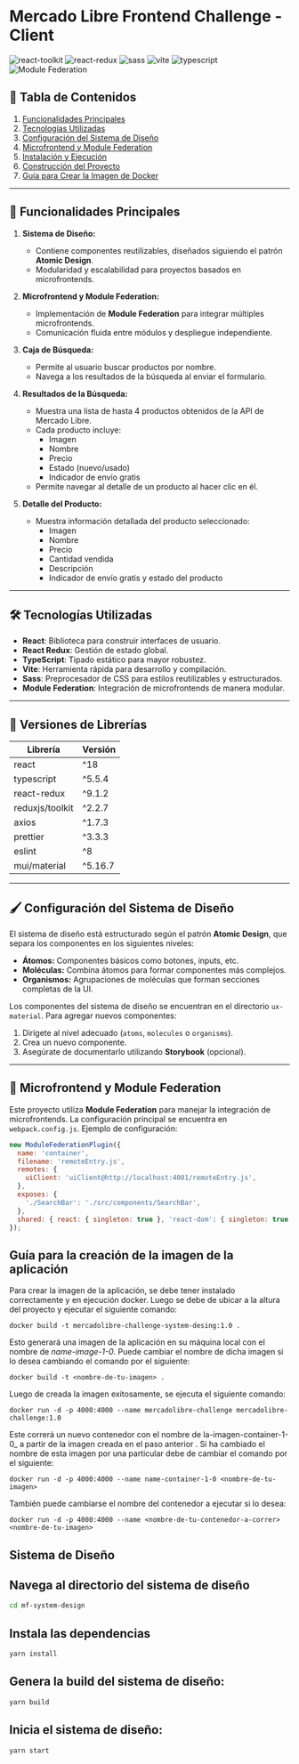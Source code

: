 # Mercado Libre Frontend Challenge - Client

![react-toolkit](https://img.shields.io/badge/React-Library-61DAFB?logo=react&logoColor=white)
![react-redux](https://img.shields.io/badge/React%20Redux-Library-764ABC?logo=redux&logoColor=white)
![sass](https://img.shields.io/badge/Sass-CSS%20Preprocessor-CC6699?logo=sass&logoColor=white)
![vite](https://img.shields.io/badge/Vite-Build%20Tool-646CFF?logo=vite&logoColor=white)
![typescript](https://img.shields.io/badge/TypeScript-Language-3178C6?logo=typescript&logoColor=white)
![Module Federation](https://img.shields.io/badge/Module%20Federation-Microfrontend-blue)

## 📖 Tabla de Contenidos

1. [Funcionalidades Principales](#funcionalidades-principales)
2. [Tecnologías Utilizadas](#tecnologías-utilizadas)
3. [Configuración del Sistema de Diseño](#configuración-del-sistema-de-diseño)
4. [Microfrontend y Module Federation](#microfrontend-y-module-federation)
5. [Instalación y Ejecución](#instalación-y-ejecución)
6. [Construcción del Proyecto](#construcción-del-proyecto)
7. [Guía para Crear la Imagen de Docker](#guía-para-crear-la-imagen-de-docker)

---

## 🎯 Funcionalidades Principales

1. **Sistema de Diseño:**

   - Contiene componentes reutilizables, diseñados siguiendo el patrón **Atomic Design**.
   - Modularidad y escalabilidad para proyectos basados en microfrontends.

2. **Microfrontend y Module Federation:**

   - Implementación de **Module Federation** para integrar múltiples microfrontends.
   - Comunicación fluida entre módulos y despliegue independiente.

3. **Caja de Búsqueda:**

   - Permite al usuario buscar productos por nombre.
   - Navega a los resultados de la búsqueda al enviar el formulario.

4. **Resultados de la Búsqueda:**

   - Muestra una lista de hasta 4 productos obtenidos de la API de Mercado Libre.
   - Cada producto incluye:
     - Imagen
     - Nombre
     - Precio
     - Estado (nuevo/usado)
     - Indicador de envío gratis
   - Permite navegar al detalle de un producto al hacer clic en él.

5. **Detalle del Producto:**
   - Muestra información detallada del producto seleccionado:
     - Imagen
     - Nombre
     - Precio
     - Cantidad vendida
     - Descripción
     - Indicador de envío gratis y estado del producto

---

## 🛠️ Tecnologías Utilizadas

- **React**: Biblioteca para construir interfaces de usuario.
- **React Redux**: Gestión de estado global.
- **TypeScript**: Tipado estático para mayor robustez.
- **Vite**: Herramienta rápida para desarrollo y compilación.
- **Sass**: Preprocesador de CSS para estilos reutilizables y estructurados.
- **Module Federation**: Integración de microfrontends de manera modular.

---

## 📌 Versiones de Librerías

| Librería        | Versión |
| --------------- | ------- |
| react           | ^18     |
| typescript      | ^5.5.4  |
| react-redux     | ^9.1.2  |
| reduxjs/toolkit | ^2.2.7  |
| axios           | ^1.7.3  |
| prettier        | ^3.3.3  |
| eslint          | ^8      |
| mui/material    | ^5.16.7 |

---

## 🖌️ Configuración del Sistema de Diseño

El sistema de diseño está estructurado según el patrón **Atomic Design**, que separa los componentes en los siguientes niveles:

- **Átomos:** Componentes básicos como botones, inputs, etc.
- **Moléculas:** Combina átomos para formar componentes más complejos.
- **Organismos:** Agrupaciones de moléculas que forman secciones completas de la UI.

Los componentes del sistema de diseño se encuentran en el directorio `ux-material`. Para agregar nuevos componentes:

1. Dirígete al nivel adecuado (`atoms`, `molecules` o `organisms`).
2. Crea un nuevo componente.
3. Asegúrate de documentarlo utilizando **Storybook** (opcional).

---

## 🧩 Microfrontend y Module Federation

Este proyecto utiliza **Module Federation** para manejar la integración de microfrontends. La configuración principal se encuentra en `webpack.config.js`. Ejemplo de configuración:

```javascript
new ModuleFederationPlugin({
  name: 'container',
  filename: 'remoteEntry.js',
  remotes: {
    uiClient: 'uiClient@http://localhost:4001/remoteEntry.js',
  },
  exposes: {
    './SearchBar': './src/components/SearchBar',
  },
  shared: { react: { singleton: true }, 'react-dom': { singleton: true } },
});
```

## Guía para la creación de la imagen de la aplicación

Para crear la imagen de la aplicación, se debe tener instalado correctamente y en ejecución docker. Luego se debe de ubicar a la altura del proyecto y ejecutar el siguiente comando:

```$bash
docker build -t mercadolibre-challenge-system-desing:1.0 .

```

Esto generará una imagen de la aplicación en su máquina local con el nombre de _name-image-1-0_. Puede cambiar el nombre de dicha imagen si lo desea cambiando el comando por el siguiente:

```$bash
docker build -t <nombre-de-tu-imagen> .
```

Luego de creada la imagen exitosamente, se ejecuta el siguiente comando:

```$bash
docker run -d -p 4000:4000 --name mercadolibre-challenge mercadolibre-challenge:1.0
```

Este correrá un nuevo contenedor con el nombre de la-imagen-container-1-0\_ a partir de la imagen creada en el paso anterior . Si ha cambiado el nombre de esta imagen por una particular debe de cambiar el comando por el siguiente:

```$bash
docker run -d -p 4000:4000 --name name-container-1-0 <nombre-de-tu-imagen>
```

También puede cambiarse el nombre del contenedor a ejecutar si lo desea:

```$bash
docker run -d -p 4000:4000 --name <nombre-de-tu-contenedor-a-correr> <nombre-de-tu-imagen>
```

## Sistema de Diseño

## Navega al directorio del sistema de diseño

```bash
cd mf-system-design
```

## Instala las dependencias

```bash
yarn install
```

## Genera la build del sistema de diseño:

```bash
yarn build
```

## Inicia el sistema de diseño:

```bash
yarn start
```
